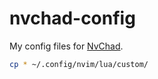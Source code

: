 # nvchad-config

My config files for [NvChad](https://nvchad.github.io/).

```bash
cp * ~/.config/nvim/lua/custom/
```
